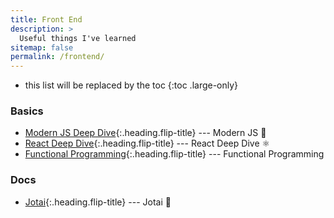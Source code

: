 ```yaml
---
title: Front End
description: >
  Useful things I've learned
sitemap: false
permalink: /frontend/
---
```


- this list will be replaced by the toc
{:toc .large-only}

### Basics

- [Modern JS Deep Dive]{:.heading.flip-title} --- Modern JS 🦎
- [React Deep Dive]{:.heading.flip-title} --- React Deep Dive ⚛️
- [Functional Programming]{:.heading.flip-title} --- Functional Programming

### Docs

- [Jotai]{:.heading.flip-title} --- Jotai 👻

[Modern JS Deep Dive]: ./js/README.md
[React Deep Dive]: ./react/README.md
[Functional Programming]: ./fp/README.md

[Jotai]: ./jotai/README.md

